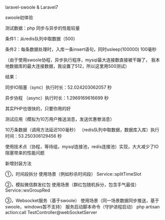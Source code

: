 laravel-swoole & Laravel7

swoole初体验

测试数据：php 同步与异步的性能较量

条件1：从redis队列中取数据（500）

条件2：每条数据处理时，入库一条insert语句，同时usleep(100000) 100毫秒 

（由于使用swoole协程，异步执行程序，mysql最大连接数直接被干蹦了，
  我本地数据库的最大连接数据，我设置了512，所以这里用500测试）

结果：
 
同步IO阻塞（sync）执行时长：52.024203062057 秒

异步协程 （async）执行时长：1.2969169616699 秒

其实PHP也很快的，只要你用的好

测试应用（模拟为10万用户推送消息，发送优惠劵消息）

10万条数据（调用方法延迟100毫秒） （redis队列中取数据，数据库入库）执行时间：53.250306129456 秒

使用技术点（协程，等待组，mysql连接池，redis连接池）实现，大大减少了IO阻塞带来的性能问题


新增封装方法

①，时间段拆分                 使用场景（例如秒杀时间段）                   Service::splitTimeSlot

②，模拟微信群发红包            使用场景（群红包随机拆分，包含手气最佳）        Service::wxGroupRed

③，Websocket服务（基于swoole） 使用场景（同一场景数据同步推送，基于swoole，windows暂不支持）
    服务启动脚本命令（守护进程启动）   php artisan action:call TestController@webSocketServer

